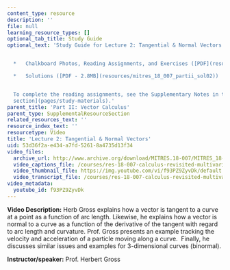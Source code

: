 ```yaml
---
content_type: resource
description: ''
file: null
learning_resource_types: []
optional_tab_title: Study Guide
optional_text: 'Study Guide for Lecture 2: Tangential & Normal Vectors


  *   Chalkboard Photos, Reading Assignments, and Exercises ([PDF](resources/mitres_18_007_partii_lec02))

  *   Solutions ([PDF - 2.8MB](resources/mitres_18_007_partii_sol02))


  To complete the reading assignments, see the Supplementary Notes in the [Study Materials
  section](pages/study-materials).'
parent_title: 'Part II: Vector Calculus'
parent_type: SupplementalResourceSection
related_resources_text: ''
resource_index_text: ''
resourcetype: Video
title: 'Lecture 2: Tangential & Normal Vectors'
uid: 53d36f2a-e434-a7fd-5261-8a4735d13f34
video_files:
  archive_url: http://www.archive.org/download/MITRES.18-007/MITRES_18-007_Part2_lec2_300k.mp4
  video_captions_file: /courses/res-18-007-calculus-revisited-multivariable-calculus-fall-2011/09a9bac3676e5898982f9205b614cf9d_f93PZ9ZyvDk.vtt
  video_thumbnail_file: https://img.youtube.com/vi/f93PZ9ZyvDk/default.jpg
  video_transcript_file: /courses/res-18-007-calculus-revisited-multivariable-calculus-fall-2011/47d7447f78dbe0ff95f9e0de6091b4e7_f93PZ9ZyvDk.pdf
video_metadata:
  youtube_id: f93PZ9ZyvDk
---
```


**Video Description:** Herb Gross explains how a vector is tangent to a curve at a point as a function of arc length. Likewise, he explains how a vector is normal to a curve as a function of the derivative of the tangent with regard to arc length and curvature. Prof. Gross presents an example tracking the velocity and acceleration of a particle moving along a curve.  Finally, he discusses similar issues and examples for 3-dimensional curves (binormal).

**Instructor/speaker:** Prof. Herbert Gross